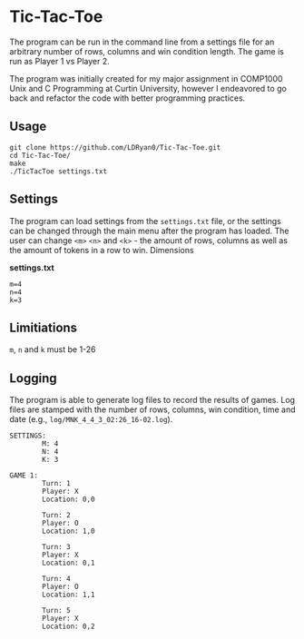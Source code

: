 # Tic-Tac-Toe 

The program can be run in the command line from a settings file for an arbitrary number of rows, columns and win condition length. The game is run as Player 1 vs Player 2.

The program was initially created for my major assignment in COMP1000 Unix and C Programming at Curtin University, however I endeavored to go back and refactor the code with better programming practices.

## Usage 
```
git clone https://github.com/LDRyan0/Tic-Tac-Toe.git
cd Tic-Tac-Toe/
make
./TicTacToe settings.txt
```

## Settings
The program can load settings from the `settings.txt` file, or the settings can be changed through the main menu after the program has loaded. The user can change `<m>` `<n>` and `<k>` - the amount of rows, columns as well as the amount of tokens in a row to win. Dimensions

**settings.txt**
```
m=4
n=4
k=3
```
## Limitiations
`m`, `n` and `k` must be 1-26

## Logging
The program is able to generate log files to record the results of games. Log files are stamped with the number of rows, columns, win condition, time and date (e.g., `log/MNK_4_4_3_02:26_16-02.log`).
```
SETTINGS:
        M: 4
        N: 4
        K: 3

GAME 1:
        Turn: 1
        Player: X
        Location: 0,0

        Turn: 2
        Player: O
        Location: 1,0

        Turn: 3
        Player: X
        Location: 0,1

        Turn: 4
        Player: O
        Location: 1,1

        Turn: 5
        Player: X
        Location: 0,2

```

